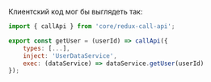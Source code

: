Клиентский код мог бы выглядеть так:
```javascript
import { callApi } from 'core/redux-call-api';

export const getUser = (userId) => callApi({
    types: [...],
    inject: 'UserDataService',
    exec: (dataService) => dataService.getUser(userId)
});
```
